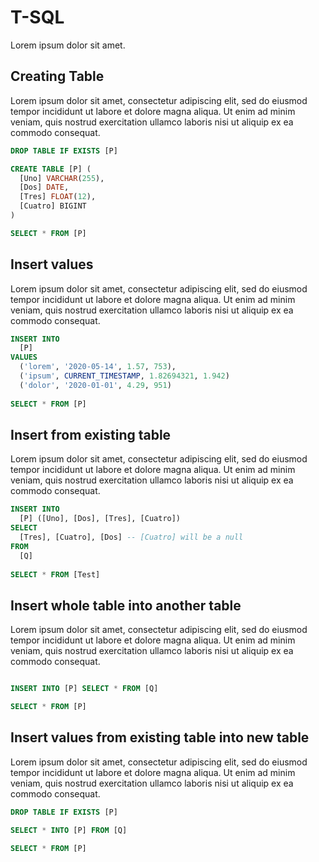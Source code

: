 # T-SQL
Lorem ipsum dolor sit amet.
## Creating Table
Lorem ipsum dolor sit amet, consectetur adipiscing elit, sed do eiusmod tempor incididunt ut labore et dolore magna aliqua. Ut enim ad minim veniam, quis nostrud exercitation ullamco laboris nisi ut aliquip ex ea commodo consequat.
```sql
DROP TABLE IF EXISTS [P]

CREATE TABLE [P] (
  [Uno] VARCHAR(255),
  [Dos] DATE,
  [Tres] FLOAT(12),
  [Cuatro] BIGINT
)

SELECT * FROM [P]
```
## Insert values
Lorem ipsum dolor sit amet, consectetur adipiscing elit, sed do eiusmod tempor incididunt ut labore et dolore magna aliqua. Ut enim ad minim veniam, quis nostrud exercitation ullamco laboris nisi ut aliquip ex ea commodo consequat.
```sql
INSERT INTO
  [P]
VALUES
  ('lorem', '2020-05-14', 1.57, 753),
  ('ipsum', CURRENT_TIMESTAMP, 1.82694321, 1.942)
  ('dolor', '2020-01-01', 4.29, 951)
 
SELECT * FROM [P]
```
## Insert from existing table
Lorem ipsum dolor sit amet, consectetur adipiscing elit, sed do eiusmod tempor incididunt ut labore et dolore magna aliqua. Ut enim ad minim veniam, quis nostrud exercitation ullamco laboris nisi ut aliquip ex ea commodo consequat.
```sql
INSERT INTO
  [P] ([Uno], [Dos], [Tres], [Cuatro])
SELECT 
  [Tres], [Cuatro], [Dos] -- [Cuatro] will be a null 
FROM
  [Q]
 
SELECT * FROM [Test]
```
## Insert whole table into another table
Lorem ipsum dolor sit amet, consectetur adipiscing elit, sed do eiusmod tempor incididunt ut labore et dolore magna aliqua. Ut enim ad minim veniam, quis nostrud exercitation ullamco laboris nisi ut aliquip ex ea commodo consequat.
```sql

INSERT INTO [P] SELECT * FROM [Q]

SELECT * FROM [P]
```
## Insert values from existing table into new table
Lorem ipsum dolor sit amet, consectetur adipiscing elit, sed do eiusmod tempor incididunt ut labore et dolore magna aliqua. Ut enim ad minim veniam, quis nostrud exercitation ullamco laboris nisi ut aliquip ex ea commodo consequat.
```sql
DROP TABLE IF EXISTS [P]

SELECT * INTO [P] FROM [Q]

SELECT * FROM [P]
```
